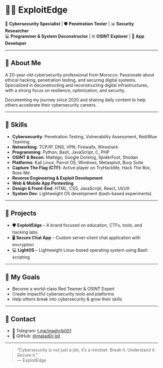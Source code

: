 # 👨‍💻 ExploitEdge

🔐 **Cybersecurity Specialist** | 🛡️ **Penetration Tester** | 📊 **Security Researcher**  
💻 **Programmer & System Deconstructor** | 🌐 **OSINT Explorer** | 📱 **App Developer**

---

## 🧠 About Me

A 20-year-old cybersecurity professional from Morocco. Passionate about ethical hacking, penetration testing, and securing digital systems. Specialized in deconstructing and reconstructing digital infrastructures, with a strong focus on resilience, optimization, and security.

Documenting my journey since 2020 and sharing daily content to help others accelerate their cybersecurity careers.

---

## 🧰 Skills

- **Cybersecurity**: Penetration Testing, Vulnerability Assessment, Red/Blue Teaming  
- **Networking**: TCP/IP, DNS, VPN, Firewalls, Wireshark  
- **Programming**: Python, Bash, JavaScript, C, PHP  
- **OSINT & Recon**: Maltego, Google Dorking, SpiderFoot, Shodan  
- **Platforms**: Kali Linux, Parrot OS, Windows, Metasploit, Burp Suite  
- **Capture The Flag (CTF)**: Active player on TryHackMe, Hack The Box, Root-Me  
- **Reverse Engineering & Exploit Development**  
- **Web & Mobile App Pentesting**  
- **Design & Front-End**: HTML, CSS, JavaScript, React, UI/UX  
- **System Dev**: Lightweight OS development (bash-based experiments)

---

## 🚀 Projects

- 🛡️ **ExploitEdge** – A brand focused on education, CTFs, tools, and hacking labs  
- 🖥️ **Secure Chat App** – Custom server-client chat application with encryption  
- 💻 **LightOS** – Lightweight Linux-based operating system using Bash scripting  

---

## 🎯 My Goals

- Become a world-class Red Teamer & OSINT Expert  
- Create impactful cybersecurity tools and platforms  
- Help others break into cybersecurity & grow their skills  

---

## 📡 Contact

- 💬 Telegram: [t.me/maghrib001](https://t.me/maghrib001)  
- 💼 GitHub: [@matad0r-bit](https://github.com/matad0r-bit)

---

> “Cybersecurity is not just a job, it’s a mindset. Break it. Understand it. Secure it.”  
> — ExploitEdge
